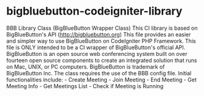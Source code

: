 # bigbluebutton-codeigniter-library
 BBB Library Class (BigBlueButton Wrapper Class)  This CI library is based on BigBlueButton's API (http://bigbluebutton.org)  This file provides an easier and simpler way to use BigBlueButton on CodeIgniter PHP Framework. This file is ONLY intended to be a CI wrapper of BigBlueButton's official API.  BigBlueButton is an open source web conferencing system built on over fourteen open source components to create an integrated solution that runs on Mac, UNIX, or PC computers. BigBlueButton is trademark of BigBlueButton Inc.  The class requires the use of the BBB config file.  Initial functionalities include: - Create Meeting - Join Meeting - End Meeting - Get Meeting Info - Get Meetings List - Check if Meeting is Running
